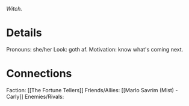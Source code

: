 ---
---

*Witch.*
# Details
Pronouns: she/her
Look: goth af.
Motivation: know what's coming next.
# Connections
Faction: [[The Fortune Tellers]]
Friends/Allies: [[Marlo Savrim (Mist) - Carly]]
Enemies/Rivals: